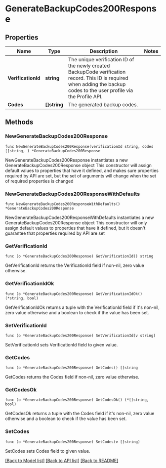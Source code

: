 # GenerateBackupCodes200Response

## Properties

Name | Type | Description | Notes
------------ | ------------- | ------------- | -------------
**VerificationId** | **string** | The unique verification ID of the newly created BackupCode verification record. This ID is required when adding the backup codes to the user profile via the Profile API. | 
**Codes** | **[]string** | The generated backup codes. | 

## Methods

### NewGenerateBackupCodes200Response

`func NewGenerateBackupCodes200Response(verificationId string, codes []string, ) *GenerateBackupCodes200Response`

NewGenerateBackupCodes200Response instantiates a new GenerateBackupCodes200Response object
This constructor will assign default values to properties that have it defined,
and makes sure properties required by API are set, but the set of arguments
will change when the set of required properties is changed

### NewGenerateBackupCodes200ResponseWithDefaults

`func NewGenerateBackupCodes200ResponseWithDefaults() *GenerateBackupCodes200Response`

NewGenerateBackupCodes200ResponseWithDefaults instantiates a new GenerateBackupCodes200Response object
This constructor will only assign default values to properties that have it defined,
but it doesn't guarantee that properties required by API are set

### GetVerificationId

`func (o *GenerateBackupCodes200Response) GetVerificationId() string`

GetVerificationId returns the VerificationId field if non-nil, zero value otherwise.

### GetVerificationIdOk

`func (o *GenerateBackupCodes200Response) GetVerificationIdOk() (*string, bool)`

GetVerificationIdOk returns a tuple with the VerificationId field if it's non-nil, zero value otherwise
and a boolean to check if the value has been set.

### SetVerificationId

`func (o *GenerateBackupCodes200Response) SetVerificationId(v string)`

SetVerificationId sets VerificationId field to given value.


### GetCodes

`func (o *GenerateBackupCodes200Response) GetCodes() []string`

GetCodes returns the Codes field if non-nil, zero value otherwise.

### GetCodesOk

`func (o *GenerateBackupCodes200Response) GetCodesOk() (*[]string, bool)`

GetCodesOk returns a tuple with the Codes field if it's non-nil, zero value otherwise
and a boolean to check if the value has been set.

### SetCodes

`func (o *GenerateBackupCodes200Response) SetCodes(v []string)`

SetCodes sets Codes field to given value.



[[Back to Model list]](../README.md#documentation-for-models) [[Back to API list]](../README.md#documentation-for-api-endpoints) [[Back to README]](../README.md)


